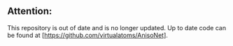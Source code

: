 ## **Attention:**
This repository is out of date and is no longer updated. Up to date code can be found at [https://github.com/virtualatoms/AnisoNet].
